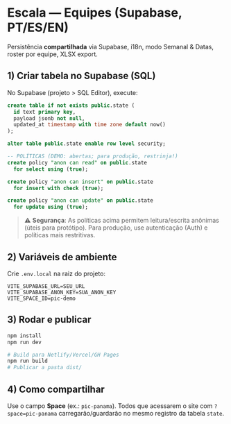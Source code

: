 # Escala — Equipes (Supabase, PT/ES/EN)

Persistência **compartilhada** via Supabase, i18n, modo Semanal & Datas, roster por equipe, XLSX export.

## 1) Criar tabela no Supabase (SQL)
No Supabase (projeto > SQL Editor), execute:
```sql
create table if not exists public.state (
  id text primary key,
  payload jsonb not null,
  updated_at timestamp with time zone default now()
);

alter table public.state enable row level security;

-- POLÍTICAS (DEMO: abertas; para produção, restrinja!)
create policy "anon can read" on public.state
  for select using (true);

create policy "anon can insert" on public.state
  for insert with check (true);

create policy "anon can update" on public.state
  for update using (true);
```

> ⚠️ **Segurança**: As políticas acima permitem leitura/escrita anônimas (úteis para protótipo). Para produção, use autenticação (Auth) e políticas mais restritivas.

## 2) Variáveis de ambiente
Crie `.env.local` na raiz do projeto:
```
VITE_SUPABASE_URL=SEU_URL
VITE_SUPABASE_ANON_KEY=SUA_ANON_KEY
VITE_SPACE_ID=pic-demo
```

## 3) Rodar e publicar
```bash
npm install
npm run dev

# Build para Netlify/Vercel/GH Pages
npm run build
# Publicar a pasta dist/
```

## 4) Como compartilhar
Use o campo **Space** (ex.: `pic-panama`). Todos que acessarem o site com `?space=pic-panama`
carregarão/guardarão no mesmo registro da tabela `state`.
